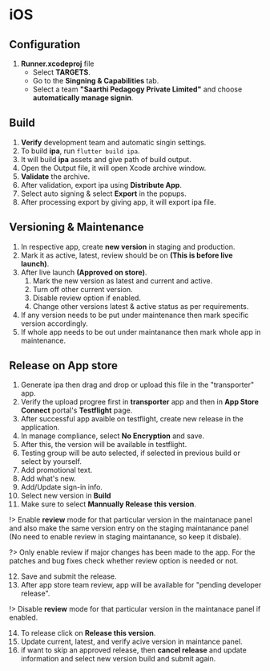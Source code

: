 # iOS

## Configuration

1. **Runner.xcodeproj** file 
    - Select **TARGETS**.
    - Go to the **Singning & Capabilities** tab.
    - Select a team **"Saarthi Pedagogy Private Limited"** and choose **automatically manage signin**.
## Build

1. **Verify** development team and automatic singin settings.
2. To build **ipa**, run `flutter build ipa`.
3. It will build **ipa** assets and give path of build output.
4. Open the Output file, it will open Xcode archive window.
5. **Validate** the archive.
6. After validation, export ipa using **Distribute App**.
7. Select auto signing & select **Export** in the popups.
8. After processing export by giving app, it will export ipa file.

## Versioning & Maintenance

1. In respective app, create **new version** in staging and production.
2. Mark it as active, latest, review should be on **(This is before live launch)**.
3. After live launch **(Approved on store)**.
    1. Mark the new version as latest and current and active.
    1. Turn off other current version.
    1. Disable review option if enabled.
    1. Change other versions latest & active status as per requirements.
4. If any version needs to be put under maintenance then mark specific version accordingly.
5. If whole app needs to be out under maintanance then mark whole app in maintenance.


## Release on App store

1. Generate ipa then drag and drop or upload this file in the "transporter" app.
2. Verify the upload progree first in **transporter** app and then in **App Store Connect** portal's **Testflight** page.
3. After successful app avaible on testflight, create new release in the application.
4. In manage compliance, select **No Encryption** and save.
5. After this, the version will be available in testflight.
6. Testing group will be auto selected, if selected in previous build or select by yourself.
7. Add promotional text.
8. Add what's new.
9. Add/Update sign-in info.
10. Select new version in **Build**
11. Make sure to select **Mannually Release this version**.

!> Enable **review** mode for that particular version in the maintanace panel and also make the same version entry on the staging maintanance panel (No need to enable review in staging maintanance, so keep it disbale).

?> Only enable review if major changes has been made to the app. For the patches and bug fixes check whether review option is needed or not.

12. Save and submit the release.
13. After app store team review, app will be available for "pending developer release".

!> Disable **review** mode for that particular version in the maintanace panel if enabled.

14. To release click on **Release this version**.
15. Update current, latest, and verify acive version in maintance panel.
16. if want to skip an approved release, then **cancel release** and update information and select new version build and submit again.
